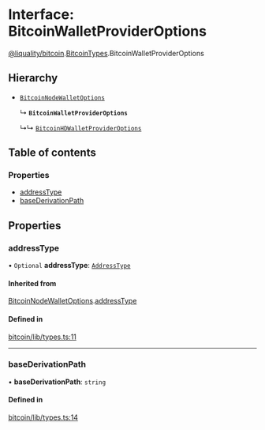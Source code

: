 # Interface: BitcoinWalletProviderOptions

[@liquality/bitcoin](../wiki/@liquality.bitcoin).[BitcoinTypes](../wiki/@liquality.bitcoin.BitcoinTypes).BitcoinWalletProviderOptions

## Hierarchy

- [`BitcoinNodeWalletOptions`](../wiki/@liquality.bitcoin.BitcoinTypes.BitcoinNodeWalletOptions)

  ↳ **`BitcoinWalletProviderOptions`**

  ↳↳ [`BitcoinHDWalletProviderOptions`](../wiki/@liquality.bitcoin.BitcoinTypes.BitcoinHDWalletProviderOptions)

## Table of contents

### Properties

- [addressType](../wiki/@liquality.bitcoin.BitcoinTypes.BitcoinWalletProviderOptions#addresstype)
- [baseDerivationPath](../wiki/@liquality.bitcoin.BitcoinTypes.BitcoinWalletProviderOptions#basederivationpath)

## Properties

### addressType

• `Optional` **addressType**: [`AddressType`](../wiki/@liquality.bitcoin.BitcoinTypes.AddressType)

#### Inherited from

[BitcoinNodeWalletOptions](../wiki/@liquality.bitcoin.BitcoinTypes.BitcoinNodeWalletOptions).[addressType](../wiki/@liquality.bitcoin.BitcoinTypes.BitcoinNodeWalletOptions#addresstype)

#### Defined in

[bitcoin/lib/types.ts:11](https://github.com/liquality/chainabstractionlayer/blob/9cc13847/packages/bitcoin/lib/types.ts#L11)

___

### baseDerivationPath

• **baseDerivationPath**: `string`

#### Defined in

[bitcoin/lib/types.ts:14](https://github.com/liquality/chainabstractionlayer/blob/9cc13847/packages/bitcoin/lib/types.ts#L14)

